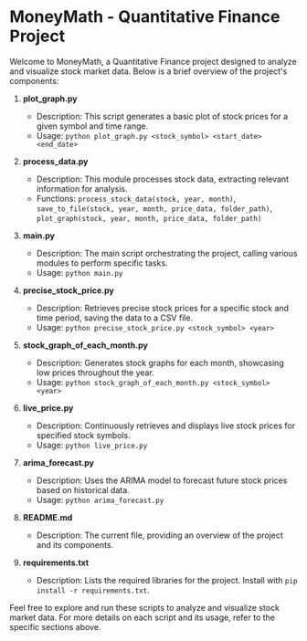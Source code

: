 # MoneyMath - Quantitative Finance Project

Welcome to MoneyMath, a Quantitative Finance project designed to analyze and visualize stock market data. Below is a brief overview of the project's components:

1. **plot_graph.py**
   - Description: This script generates a basic plot of stock prices for a given symbol and time range.
   - Usage: `python plot_graph.py <stock_symbol> <start_date> <end_date>`

2. **process_data.py**
   - Description: This module processes stock data, extracting relevant information for analysis.
   - Functions: `process_stock_data(stock, year, month)`, `save_to_file(stock, year, month, price_data, folder_path)`, `plot_graph(stock, year, month, price_data, folder_path)`

3. **main.py**
   - Description: The main script orchestrating the project, calling various modules to perform specific tasks.
   - Usage: `python main.py`

4. **precise_stock_price.py**
   - Description: Retrieves precise stock prices for a specific stock and time period, saving the data to a CSV file.
   - Usage: `python precise_stock_price.py <stock_symbol> <year>`

5. **stock_graph_of_each_month.py**
   - Description: Generates stock graphs for each month, showcasing low prices throughout the year.
   - Usage: `python stock_graph_of_each_month.py <stock_symbol> <year>`

6. **live_price.py**
   - Description: Continuously retrieves and displays live stock prices for specified stock symbols.
   - Usage: `python live_price.py`

7. **arima_forecast.py**
   - Description: Uses the ARIMA model to forecast future stock prices based on historical data.
   - Usage: `python arima_forecast.py`

8. **README.md**
   - Description: The current file, providing an overview of the project and its components.

9. **requirements.txt**
   - Description: Lists the required libraries for the project. Install with `pip install -r requirements.txt`.

Feel free to explore and run these scripts to analyze and visualize stock market data. For more details on each script and its usage, refer to the specific sections above.
